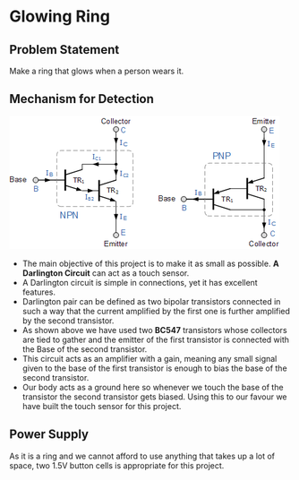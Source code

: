 # Glowing Ring
## Problem Statement
Make a ring that glows when a person wears it.
## Mechanism for Detection
![](darlington.gif)
* The main objective of this project is to make it as small as possible. **A Darlington Circuit** can act as a touch sensor.
* A Darlington circuit is simple in connections, yet it has excellent features.
* Darlington pair can be defined as two bipolar transistors connected in such a way that the current amplified by the first one is further amplified by the second transistor.
* As shown above we have used two **BC547** transistors whose collectors are tied to gather and the emitter of the first transistor is connected with the Base of the second transistor.
* This circuit acts as an amplifier with a gain, meaning any small signal given to the base of the first transistor is enough to bias the base of the second transistor.
* Our body acts as a ground here so whenever we touch the base of the transistor the second transistor gets biased. Using this to our favour we have built the touch sensor for this project.
## Power Supply
As it is a ring and we cannot afford to use anything that takes up a lot of space, two 1.5V button cells is appropriate for this project.
##
